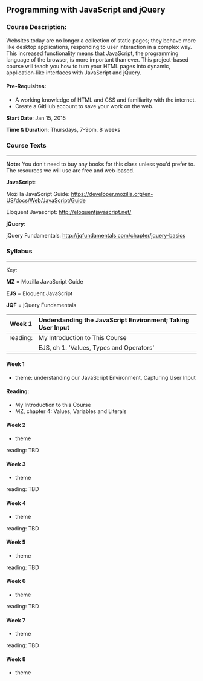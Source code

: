 ## Programming with JavaScript and jQuery
### Course Description:

Websites today are no longer a collection of static pages; they behave more like desktop applications, responding to user interaction in a complex way. This increased functionality means that JavaScript, the programming language of the browser, is more important than ever. This project-based course will teach you how to turn your HTML pages into dynamic, application-like interfaces with JavaScript and jQuery. 

#### Pre-Requisites:

+ A working knowledge of HTML and CSS and familiarity with the internet. 
+ Create a GitHub account to save your work on the web.  

**Start Date**: Jan 15, 2015

**Time & Duration**: Thursdays, 7-9pm. 8 weeks




### Course Texts
***
**Note:** You don't need to buy any books for this class unless you'd prefer to.  The resources we will use are free and web-based.


**JavaScript**: 

Mozilla JavaScript Guide: https://developer.mozilla.org/en-US/docs/Web/JavaScript/Guide

Eloquent Javascript: http://eloquentjavascript.net/

**jQuery**:

jQuery Fundamentals: http://jqfundamentals.com/chapter/jquery-basics




### Syllabus
***
Key:

**MZ** = Mozilla JavaScript Guide

**EJS** = Eloquent JavaScript

**JQF** = jQuery Fundamentals

| Week 1 | Understanding the JavaScript Environment; Taking User Input |
| ------------- |:-----|
| reading:      | My Introduction to This Course |
|               | EJS, ch 1. 'Values, Types and Operators' |

#### Week 1 
+ theme: understanding our JavaScript Environment, Capturing User Input 

#### Reading: 
+ My Introduction to this Course
+ MZ, chapter 4: Values, Variables and Literals 

#### Week 2
+ theme 

reading: TBD

#### Week 3
+ theme 

reading: TBD

#### Week 4
+ theme 

reading: TBD

#### Week 5
+ theme

reading: TBD

#### Week 6
+ theme

reading: TBD

#### Week 7
+ theme

reading: TBD

#### Week 8
+ theme
